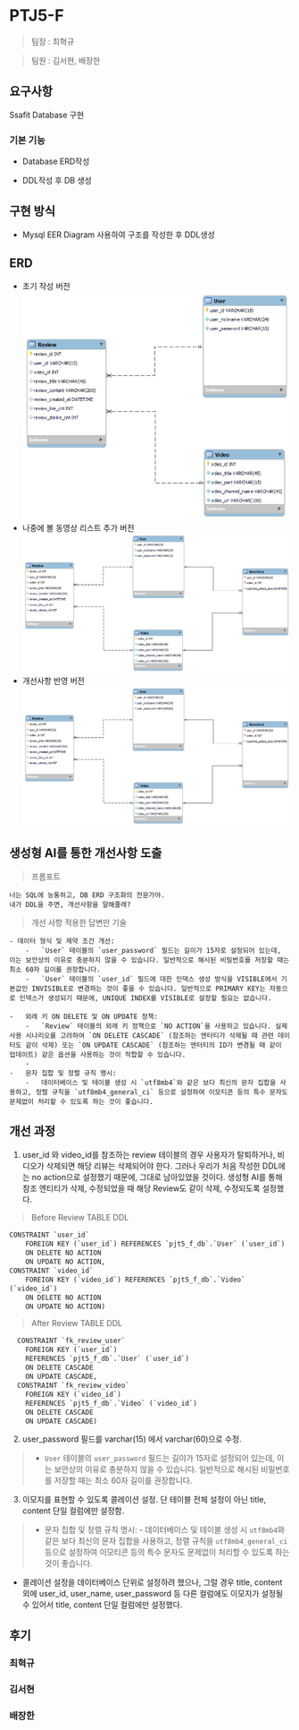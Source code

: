 
#  PTJ5-F

  

> 팀장 : 최혁규

> 팀원 : 김서현, 배장한

  

##  요구사항

Ssafit Database 구현

  

###  기본 기능

- Database ERD작성

- DDL작성 후 DB 생성
  

##  구현 방식

- Mysql EER Diagram 사용하여 구조를 작성한 후 DDL생성

## ERD
- 초기 작성 버전
![erd v1](resource/schema_erd.png)
- 나중에 볼 동영상 리스트 추가 버전
![erd v2](resource/schema_erd_v2.png)
- 개선사항 반영 버전
![erd v2.1](resource/schema_erd_v2.1.png)



##  생성형 AI를 통한 개선사항 도출

  
> 프롬포트
```
너는 SQL에 능통하고, DB ERD 구조화의 전문가야.
내가 DDL을 주면, 개선사항을 말해줄래?
```

> 개선 사항 적용한 답변만 기술
``` 
- 데이터 형식 및 제약 조건 개선: 
    -   `User` 테이블의 `user_password` 필드는 길이가 15자로 설정되어 있는데, 이는 보안상의 이유로 충분하지 않을 수 있습니다. 일반적으로 해시된 비밀번호를 저장할 때는 최소 60자 길이를 권장합니다.
    -   `User` 테이블의 `user_id` 필드에 대한 인덱스 생성 방식을 VISIBLE에서 기본값인 INVISIBLE로 변경하는 것이 좋을 수 있습니다. 일반적으로 PRIMARY KEY는 자동으로 인덱스가 생성되기 때문에, UNIQUE INDEX를 VISIBLE로 설정할 필요는 없습니다.
  
-   외래 키 ON DELETE 및 ON UPDATE 정책:
    -   `Review` 테이블의 외래 키 정책으로 `NO ACTION`을 사용하고 있습니다. 실제 사용 시나리오를 고려하여 `ON DELETE CASCADE` (참조하는 엔터티가 삭제될 때 관련 데이터도 같이 삭제) 또는 `ON UPDATE CASCADE` (참조하는 엔터티의 ID가 변경될 때 같이 업데이트) 같은 옵션을 사용하는 것이 적합할 수 있습니다.
    - 
-   문자 집합 및 정렬 규칙 명시:
    -   데이터베이스 및 테이블 생성 시 `utf8mb4`와 같은 보다 최신의 문자 집합을 사용하고, 정렬 규칙을 `utf8mb4_general_ci` 등으로 설정하여 이모티콘 등의 특수 문자도 문제없이 처리할 수 있도록 하는 것이 좋습니다.
```
  
  
  
  

##  개선 과정

1.  user_id 와 video_id를 참조하는 review 테이블의 경우 사용자가 탈퇴하거나, 비디오가 삭제되면 해당 리뷰는 삭제되어야 한다. 그러나 우리가 처음 작성한 DDL에는 no action으로 설정했기 때문에, 그대로 남아있었을 것이다. 생성형 AI를 통해 참조 엔티티가 삭제, 수정되었을 때 해당 Review도 같이 삭제, 수정되도록 설정했다.

> Before  Review TABLE DDL 
```
CONSTRAINT `user_id` 
	FOREIGN KEY (`user_id`) REFERENCES `pjt5_f_db`.`User` (`user_id`) 
	ON DELETE NO ACTION 
	ON UPDATE NO ACTION, 
CONSTRAINT `video_id` 
	FOREIGN KEY (`video_id`) REFERENCES `pjt5_f_db`.`Video` (`video_id`) 
	ON DELETE NO ACTION 
	ON UPDATE NO ACTION)
```

> After Review TABLE DDL
```
  CONSTRAINT `fk_review_user`
    FOREIGN KEY (`user_id`)
    REFERENCES `pjt5_f_db`.`User` (`user_id`)
    ON DELETE CASCADE
    ON UPDATE CASCADE,
  CONSTRAINT `fk_review_video`
    FOREIGN KEY (`video_id`)
    REFERENCES `pjt5_f_db`.`Video` (`video_id`)
    ON DELETE CASCADE
    ON UPDATE CASCADE)
```

2.  user_password 필드를 varchar(15) 에서 varchar(60)으로 수정.
>  -   `User` 테이블의 `user_password` 필드는 길이가 15자로 설정되어 있는데, 이는 보안상의 이유로 충분하지 않을 수 있습니다. 일반적으로 해시된 비밀번호를 저장할 때는 최소 60자 길이를 권장합니다.

3. 이모지를 표현할 수 있도록 콜레이션 설정. 단 테이블 전체 설정이 아닌 title, content 단일 컬럼에만 설정함.
> -   문자 집합 및 정렬 규칙 명시:
    -   데이터베이스 및 테이블 생성 시 `utf8mb4`와 같은 보다 최신의 문자 집합을 사용하고, 정렬 규칙을 `utf8mb4_general_ci` 등으로 설정하여 이모티콘 등의 특수 문자도 문제없이 처리할 수 있도록 하는 것이 좋습니다.
- 콜레이션 설정을 데이터베이스 단위로 설정하려 했으나, 그럴 경우 title, content 외에 user_id, user_name, user_password 등 다른 컬럼에도 이모지가 설정될 수 있어서 title, content 단일 컬럼에만 설정했다.

## 후기
### 최혁규


### 김서현


### 배장한

